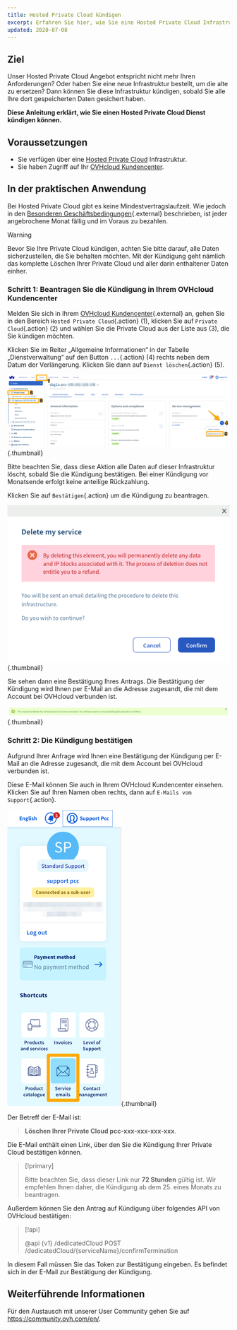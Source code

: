 ```yaml
---
title: Hosted Private Cloud kündigen
excerpt: Erfahren Sie hier, wie Sie eine Hosted Private Cloud Infrastruktur kündigen können
updated: 2020-07-08
---
```


## Ziel

Unser Hosted Private Cloud Angebot entspricht nicht mehr Ihren Anforderungen? Oder haben Sie eine neue Infrastruktur bestellt, um die alte zu ersetzen? Dann können Sie diese Infrastruktur kündigen, sobald Sie alle Ihre dort gespeicherten Daten gesichert haben.  

**Diese Anleitung erklärt, wie Sie einen Hosted Private Cloud Dienst kündigen können.** 

## Voraussetzungen

- Sie verfügen über eine [Hosted Private Cloud](https://www.ovhcloud.com/de/enterprise/products/hosted-private-cloud/) Infrastruktur.
- Sie haben Zugriff auf Ihr [OVHcloud Kundencenter](https://www.ovh.com/auth/?action=gotomanager&from=https://www.ovh.de/&ovhSubsidiary=de).

## In der praktischen Anwendung

Bei Hosted Private Cloud gibt es keine Mindestvertragslaufzeit. Wie jedoch in den [Besonderen Geschäftsbedingungen](https://www.ovh.de/support/agb-vertrage/){.external} beschrieben, ist jeder angebrochene Monat fällig und im Voraus zu bezahlen.

>[!warning]
>
> Bevor Sie Ihre Private Cloud kündigen, achten Sie bitte darauf, alle Daten sicherzustellen, die Sie behalten möchten. Mit der Kündigung geht nämlich das komplette Löschen Ihrer Private Cloud und aller darin enthaltener Daten einher.
>

### Schritt 1: Beantragen Sie die Kündigung in Ihrem OVHcloud Kundencenter

Melden Sie sich in Ihrem [OVHcloud Kundencenter](https://www.ovh.com/auth/?action=gotomanager&from=https://www.ovh.de/&ovhSubsidiary=de){.external} an, gehen Sie in den Bereich `Hosted Private Cloud`{.action} (1), klicken Sie auf `Private Cloud`{.action} (2) und wählen Sie die Private Cloud aus der Liste aus (3), die Sie kündigen möchten.

Klicken Sie im Reiter „Allgemeine Informationen“ in der Tabelle  „Dienstverwaltung“ auf den Button `...`{.action} (4) rechts neben dem Datum der Verlängerung. Klicken Sie dann auf `Dienst löschen`{.action} (5).

![Kündigung über das Kundencenter](images/resiliation1.png){.thumbnail}

Bitte beachten Sie, dass diese Aktion alle Daten auf dieser Infrastruktur löscht, sobald Sie die Kündigung bestätigen. Bei einer Kündigung vor Monatsende erfolgt keine anteilige Rückzahlung.

Klicken Sie auf `Bestätigen`{.action} um die Kündigung zu beantragen.

![Bestätigung der Kündigung](images/resiliation2.png){.thumbnail}

Sie sehen dann eine Bestätigung Ihres Antrags. Die Bestätigung der Kündigung wird Ihnen per E-Mail an die Adresse zugesandt, die mit dem Account bei OVHcloud verbunden ist.

![Bestätigung der Kündigung](images/resiliation3.png){.thumbnail}

### Schritt 2: Die Kündigung bestätigen

Aufgrund Ihrer Anfrage wird Ihnen eine Bestätigung der Kündigung per E-Mail an die Adresse zugesandt, die mit dem Account bei OVHcloud verbunden ist. 

Diese E-Mail können Sie auch in Ihrem OVHcloud Kundencenter einsehen. Klicken Sie auf Ihren Namen oben rechts, dann auf `E-Mails vom Support`{.action}.

![Bestätigung der Kündigung](images/resiliation4.png){.thumbnail}

Der Betreff der E-Mail ist:

> **Löschen Ihrer Private Cloud pcc-xxx-xxx-xxx-xxx**.

Die E-Mail enthält einen Link, über den Sie die Kündigung Ihrer Private Cloud bestätigen können.

> [!primary]
>
> Bitte beachten Sie, dass dieser Link nur **72 Stunden** gültig ist. Wir empfehlen Ihnen daher, die Kündigung ab dem 25\. eines Monats zu beantragen.
>

Außerdem können Sie den Antrag auf Kündigung über folgendes API von OVHcloud bestätigen:

> [!api]
>
> @api {v1} /dedicatedCloud POST /dedicatedCloud/{serviceName}/confirmTermination
>

In diesem Fall müssen Sie das Token zur Bestätigung eingeben. Es befindet sich in der E-Mail zur Bestätigung der Kündigung.

## Weiterführende Informationen

Für den Austausch mit unserer User Community gehen Sie auf <https://community.ovh.com/en/>.

